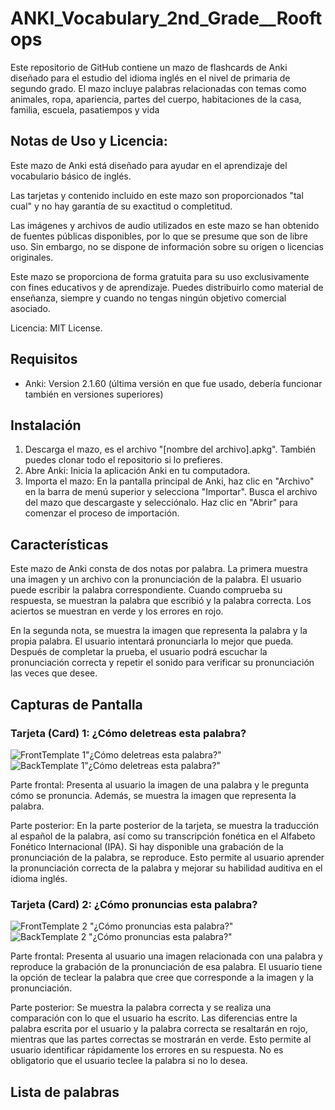 # ANKI_Vocabulary_2nd_Grade__Rooftops
Este repositorio de GitHub contiene un mazo de flashcards de Anki diseñado para el estudio del idioma inglés en el nivel de primaria de segundo grado. El mazo incluye palabras relacionadas con temas como animales, ropa, apariencia, partes del cuerpo, habitaciones de la casa, familia, escuela, pasatiempos y vida

## Notas de Uso y Licencia:

Este mazo de Anki está diseñado para ayudar en el aprendizaje del vocabulario básico de inglés.

Las tarjetas y contenido incluido en este mazo son proporcionados "tal cual" y no hay garantía de su exactitud o completitud.

Las imágenes y archivos de audio utilizados en este mazo se han obtenido de fuentes públicas disponibles, por lo que se presume que son de libre uso. Sin embargo, no se dispone de información sobre su origen o licencias originales. 

Este mazo se proporciona de forma gratuita para su uso exclusivamente con fines educativos y de aprendizaje. Puedes distribuirlo como material de enseñanza, siempre y cuando no tengas ningún objetivo comercial asociado.

Licencia: MIT License.


## Requisitos

- Anki: Version ⁨2.1.60 (última versión en que fue usado, debería funcionar también en versiones superiores)

## Instalación

1. Descarga el mazo, es el archivo "[nombre del archivo].apkg". También puedes clonar todo el repositorio si lo prefieres.
2. Abre Anki: Inicia la aplicación Anki en tu computadora.
3. Importa el mazo: En la pantalla principal de Anki, haz clic en "Archivo" en la barra de menú superior y selecciona "Importar". Busca el archivo del mazo que descargaste y selecciónalo. Haz clic en "Abrir" para comenzar el proceso de importación.

## Características

Este mazo de Anki consta de dos notas por palabra. La primera muestra una imagen y un archivo con la pronunciación de la palabra. El usuario puede escribir la palabra correspondiente. Cuando comprueba su respuesta, se muestran la palabra que escribió y la palabra correcta. Los aciertos se muestran en verde y los errores en rojo.

En la segunda nota, se muestra la imagen que representa la palabra y la propia palabra. El usuario intentará pronunciarla lo mejor que pueda. Después de completar la prueba, el usuario podrá escuchar la pronunciación correcta y repetir el sonido para verificar su pronunciación las veces que desee.


## Capturas de Pantalla

### Tarjeta (Card) 1: ¿Cómo deletreas esta palabra?
![FrontTemplate 1"¿Cómo deletreas esta palabra?"](Screnshots/1-FrontTemplate.png)
![BackTemplate 1"¿Cómo deletreas esta palabra?"](Screnshots/1-BackTemplate.png)

Parte frontal: Presenta al usuario la imagen de una palabra y le pregunta cómo se pronuncia. Además, se muestra la imagen que representa la palabra.

Parte posterior:
En la parte posterior de la tarjeta, se muestra la traducción al español de la palabra, así como su transcripción fonética en el Alfabeto Fonético Internacional (IPA). Si hay disponible una grabación de la pronunciación de la palabra, se reproduce. Esto permite al usuario aprender la pronunciación correcta de la palabra y mejorar su habilidad auditiva en el idioma inglés.

### Tarjeta (Card) 2: ¿Cómo pronuncias esta palabra?
![FrontTemplate 2 "¿Cómo pronuncias esta palabra?"](Screnshots/2-FrontTemplate.png)
![BackTemplate 2 "¿Cómo pronuncias esta palabra?"](Screnshots/2-BackTemplate.png)


Parte frontal: Presenta al usuario una imagen relacionada con una palabra y reproduce la grabación de la pronunciación de esa palabra. El usuario tiene la opción de teclear la palabra que cree que corresponde a la imagen y la pronunciación.

Parte posterior: Se muestra la palabra correcta y se realiza una comparación con lo que el usuario ha escrito. Las diferencias entre la palabra escrita por el usuario y la palabra correcta se resaltarán en rojo, mientras que las partes correctas se mostrarán en verde. Esto permite al usuario identificar rápidamente los errores en su respuesta. No es obligatorio que el usuario teclee la palabra si no lo desea.

## Lista de palabras

